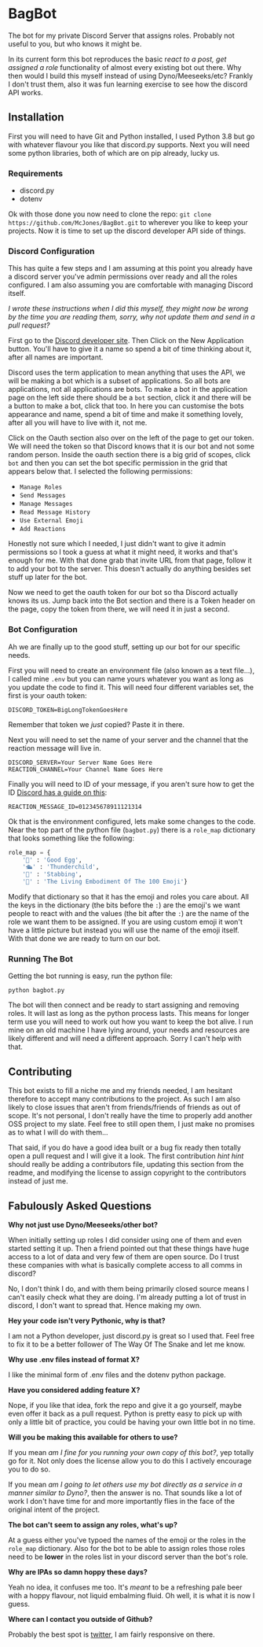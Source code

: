 # BagBot

The bot for my private Discord Server that assigns roles.
Probably not useful to you, but who knows it might be.

In its current form this bot reproduces the basic r*eact to a post, get assigned a role* functionality of almost every existing bot out there.
Why then would I build this myself instead of using Dyno/Meeseeks/etc?
Frankly I don't trust them, also it was fun learning exercise to see how the discord API works.

## Installation

First you will need to have Git and Python installed, I used Python 3.8 but go with whatever flavour you like that discord.py supports.
Next you will need some python libraries, both of which are on pip already, lucky us.

### Requirements

- discord.py
- dotenv

Ok with those done you now need to clone the repo: `git clone https://github.com/McJones/BagBot.git` to wherever you like to keep your projects.
Now it is time to set up the discord developer API side of things.

### Discord Configuration

This has quite a few steps and I am assuming at this point you already have a discord server you've admin permissions over ready and all the roles configured.
I am also assuming you are comfortable with managing Discord itself.

*I wrote these instructions when I did this myself, they might now be wrong by the time you are reading them, sorry, why not update them and send in a pull request?*

First go to the [Discord developer site](https://discord.com/developers/applications).
Then Click on the New Application button.
You'll have to give it a name so spend a bit of time thinking about it, after all names are important.

Discord uses the term application to mean anything that uses the API, we will be making a bot which is a subset of applications.
So all bots are applications, not all applications are bots.
To make a bot in the application page on the left side there should be a `bot` section, click it and there will be a button to make a bot, click that too.
In here you can customise the bots appearance and name, spend a bit of time and make it something lovely, after all you will have to live with it, not me.

Click on the Oauth section also over on the left of the page to get our token.
We will need the token so that Discord knows that it is our bot and not some random person.
Inside the oauth section there is a big grid of scopes, click `bot` and then you can set the bot specific permission in the grid that appears below that.
I selected the following permissions:

- `Manage Roles`
- `Send Messages`
- `Manage Messages`
- `Read Message History`
- `Use External Emoji`
- `Add Reactions`

Honestly not sure which I needed, I just didn't want to give it admin permissions so I took a guess at what it might need, it works and that's enough for me.
With that done grab that invite URL from that page, follow it to add your bot to the server.
This doesn't actually do anything besides set stuff up later for the bot.

Now we need to get the oauth token for our bot so tha Discord actually knows its us.
Jump back into the Bot section and there is a Token header on the page, copy the token from there, we will need it in just a second.

### Bot Configuration

Ah we are finally up to the good stuff, setting up our bot for our specific needs.

First you will need to create an environment file (also known as a text file...), I called mine `.env` but you can name yours whatever you want as long as you update the code to find it.
This will need four different variables set, the first is your oauth token:

```
DISCORD_TOKEN=BigLongTokenGoesHere
```

Remember that token we *just* copied?
Paste it in there.

Next you will need to set the name of your server and the channel that the reaction message will live in.

```
DISCORD_SERVER=Your Server Name Goes Here
REACTION_CHANNEL=Your Channel Name Goes Here
```

Finally you will need to ID of your message, if you aren't sure how to get the ID [Discord has a guide on this](https://support.discord.com/hc/en-us/articles/206346498-Where-can-I-find-my-User-Server-Message-ID-):

```
REACTION_MESSAGE_ID=012345678911121314
```

Ok that is the environment configured, lets make some changes to the code.
Near the top part of the python file (`bagbot.py`) there is a `role_map` dictionary that looks something like the following:

```py
role_map = {
    '🥚' : 'Good Egg',
    '🛳️' : 'Thunderchild',
    '🔪' : 'Stabbing',
    '💯' : 'The Living Embodiment Of The 100 Emoji'}
```

Modify that dictionary so that it has the emoji and roles you care about.
All the keys in the dictionary (the bits before the `:`) are the emoji's we want people to react with and the values (the bit after the `:`) are the name of the role we want them to be assigned.
If you are using custom emoji it won't have a little picture but instead you will use the name of the emoji itself.
With that done we are ready to turn on our bot.

### Running The Bot

Getting the bot running is easy, run the python file:

```
python bagbot.py
```

The bot will then connect and be ready to start assigning and removing roles.
It will last as long as the python process lasts.
This means for longer term use you will need to work out how you want to keep the bot alive.
I run mine on an old machine I have lying around, your needs and resources are likely different and will need a different approach.
Sorry I can't help with that.

## Contributing

This bot exists to fill a niche me and my friends needed, I am hesitant therefore to accept many contributions to the project.
As such I am also likely to close issues that aren't from friends/friends of friends as out of scope.
It's not personal, I don't really have the time to properly add another OSS project to my slate.
Feel free to still open them, I just make no promises as to what I will do with them...

That said, if you do have a good idea built or a bug fix ready then totally open a pull request and I will give it a look.
The first contribution *hint* *hint* should really be adding a contributors file, updating this section from the readme, and modifying the license to assign copyright to the contributors instead of just me.

## Fabulously Asked Questions

**Why not just use Dyno/Meeseeks/other bot?**

When initially setting up roles I did consider using one of them and even started setting it up.
Then a friend pointed out that these things have huge access to a lot of data and very few of them are open source.
Do I trust these companies with what is basically complete access to all comms in discord?

No, I don't think I do, and with them being primarily closed source means I can't easily check what they are doing.
I'm already putting a lot of trust in discord, I don't want to spread that.
Hence making my own.

**Hey your code isn't very Pythonic, why is that?**

I am not a Python developer, just discord.py is great so I used that.
Feel free to fix it to be a better follower of The Way Of The Snake and let me know.

**Why use .env files instead of format X?**

I like the minimal form of .env files and the dotenv python package.

**Have you considered adding feature X?**

Nope, if you like that idea, fork the repo and give it a go yourself, maybe even offer it back as a pull request.
Python is pretty easy to pick up with only a little bit of practice, you could be having your own little bot in no time.

**Will you be making this available for others to use?**

If you mean *am I fine for you running your own copy of this bot?*, yep totally go for it.
Not only does the license allow you to do this I actively encourage you to do so.

If you mean *am I going to let others use my bot directly as a service in a manner similar to Dyno?*, then the answer is no.
That sounds like a lot of work I don't have time for and more importantly flies in the face of the original intent of the project.

**The bot can't seem to assign any roles, what's up?**

At a guess either you've typoed the names of the emoji or the roles in the `role_map` dictionary.
Also for the bot to be able to assign roles those roles need to be **lower** in the roles list in your discord server than the bot's role.

**Why are IPAs so damn hoppy these days?**

Yeah no idea, it confuses me too.
It's *meant* to be a refreshing pale beer with a hoppy flavour, not liquid embalming fluid.
Oh well, it is what it is now I guess.

**Where can I contact you outside of Github?**

Probably the best spot is [twitter](http://twitter.com/the_mcjones), I am fairly responsive on there.
